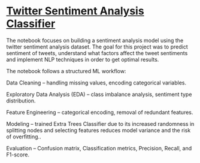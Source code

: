 <h1><u>Twitter Sentiment Analysis Classifier</u></h1>
The notebook focuses on building a sentiment analysis model using the twitter sentiment analysis dataset. The goal for this project was to predict sentiment of tweets, understand what factors affect the tweet sentiments and implement NLP techniques in order to get optimal results.

The notebook follows a structured ML workflow:

Data Cleaning – handling missing values, encoding categorical variables.

Exploratory Data Analysis (EDA) – class imbalance analysis, sentiment type distribution.

Feature Engineering – categorical encoding, removal of redundant features.

Modeling – trained Extra Trees Classifier due to its increased randomness in splitting nodes and selecting features reduces model variance and the risk of overfitting..

Evaluation – Confusion matrix, Classification metrics, Precision, Recall, and F1-score.
